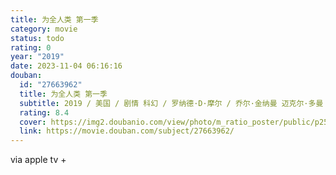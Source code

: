 ```yaml
---
title: 为全人类 第一季
category: movie
status: todo
rating: 0
year: "2019"
date: 2023-11-04 06:16:16
douban:
  id: "27663962"
  title: 为全人类 第一季
  subtitle: 2019 / 美国 / 剧情 科幻 / 罗纳德·D·摩尔 / 乔尔·金纳曼 迈克尔·多曼
  rating: 8.4
  cover: https://img2.doubanio.com/view/photo/m_ratio_poster/public/p2574373441.jpg
  link: https://movie.douban.com/subject/27663962/
---
```


via apple tv +